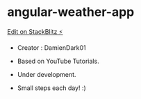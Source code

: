 # angular-weather-app

[Edit on StackBlitz ⚡️](https://stackblitz.com/edit/angular-ivy-ufes6h)

- Creator : DamienDark01
- Based on YouTube Tutorials.

- Under development.
- Small steps each day! :)
